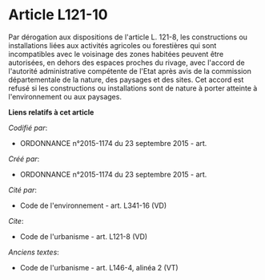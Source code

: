 # Article L121-10

Par dérogation aux dispositions de l'article L. 121-8, les constructions ou installations liées aux activités agricoles ou
forestières qui sont incompatibles avec le voisinage des zones habitées peuvent être autorisées, en dehors des espaces
proches du rivage, avec l'accord de l'autorité administrative compétente de l'Etat après avis de la commission départementale
de la nature, des paysages et des sites. Cet accord est refusé si les constructions ou installations sont de nature à porter
atteinte à l'environnement ou aux paysages.

**Liens relatifs à cet article**

_Codifié par_:

  - ORDONNANCE n°2015-1174 du 23 septembre 2015 - art.

_Créé par_:

  - ORDONNANCE n°2015-1174 du 23 septembre 2015 - art.

_Cité par_:

  - Code de l'environnement - art. L341-16 (VD)

_Cite_:

  - Code de l'urbanisme - art. L121-8 (VD)

_Anciens textes_:

  - Code de l'urbanisme - art. L146-4, alinéa 2 (VT)
